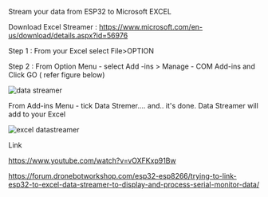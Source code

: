 Stream your data from ESP32 to Microsoft EXCEL

Download Excel Streamer : https://www.microsoft.com/en-us/download/details.aspx?id=56976 

Step 1 : From your Excel select File>OPTION 

Step 2 : From Option Menu - select Add -ins > Manage - COM Add-ins and Click GO ( refer figure below)

![data streamer](https://github.com/Husainiaza/datastreamer/assets/148662620/28741b53-2e11-4776-992d-53d375e3e8ed)

From Add-ins Menu - tick Data Stremer.... and.. it's done. Data Streamer will add to your Excel

![excel datastreamer](https://github.com/Husainiaza/datastreamer/assets/148662620/5d6d5a41-b038-46d4-9f5c-7ddf5ab65a07)


Link

https://www.youtube.com/watch?v=vOXFKxp91Bw 

https://forum.dronebotworkshop.com/esp32-esp8266/trying-to-link-esp32-to-excel-data-streamer-to-display-and-process-serial-monitor-data/ 









